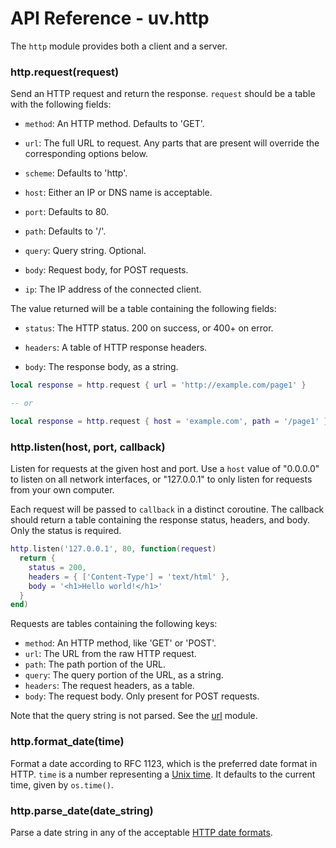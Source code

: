 API Reference - uv.http
=======================

The `http` module provides both a client and a server.

### http.request(request)

Send an HTTP request and return the response. `request` should be a table with
the following fields:

- `method`: An HTTP method. Defaults to 'GET'.

- `url`: The full URL to request. Any parts that are present will override the
  corresponding options below.

- `scheme`: Defaults to 'http'.

- `host`: Either an IP or DNS name is acceptable.

- `port`: Defaults to 80.

- `path`: Defaults to '/'.

- `query`: Query string. Optional.

- `body`: Request body, for POST requests.

- `ip`: The IP address of the connected client.

The value returned will be a table containing the following fields:

- `status`: The HTTP status. 200 on success, or 400+ on error.

- `headers`: A table of HTTP response headers.

- `body`: The response body, as a string.

```lua
local response = http.request { url = 'http://example.com/page1' }

-- or

local response = http.request { host = 'example.com', path = '/page1' }
```

### http.listen(host, port, callback)

Listen for requests at the given host and port. Use a `host` value of
"0.0.0.0" to listen on all network interfaces, or "127.0.0.1" to only listen
for requests from your own computer.

Each request will be passed to `callback` in a distinct coroutine. The
callback should return a table containing the response status, headers, and
body. Only the status is required.

```lua
http.listen('127.0.0.1', 80, function(request)
  return {
    status = 200,
    headers = { ['Content-Type'] = 'text/html' },
    body = '<h1>Hello world!</h1>'
  }
end)
```

Requests are tables containing the following keys:

- `method`: An HTTP method, like 'GET' or 'POST'.
- `url`: The URL from the raw HTTP request.
- `path`: The path portion of the URL.
- `query`: The query portion of the URL, as a string.
- `headers`: The request headers, as a table.
- `body`: The request body. Only present for POST requests.

Note that the query string is not parsed. See the [url](url.md) module.

### http.format_date(time)

Format a date according to RFC 1123, which is the preferred date format in
HTTP. `time` is a number representing a [Unix time]. It defaults to the current time, given by `os.time()`.

### http.parse_date(date_string)

Parse a date string in any of the acceptable [HTTP date formats].

[HTTP date formats]: http://www.w3.org/Protocols/rfc2616/rfc2616-sec3.html#sec3.3

[Unix time]: http://en.wikipedia.org/wiki/Unix_time
